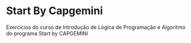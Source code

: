 # Start By Capgemini
Exercícios do curso de Introdução de Lógica de Programação e Algoritmo do programa Start by CAPGEMINI
